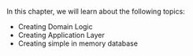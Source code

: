 
In this chapter, we will learn about the following topics:
- Creating Domain Logic
- Creating Application Layer
- Creating simple in memory database